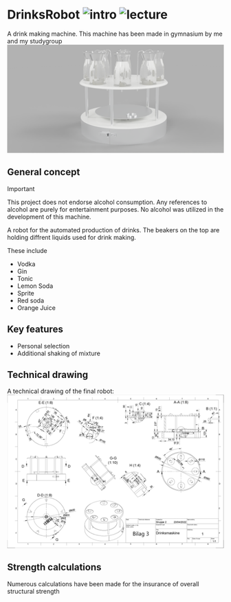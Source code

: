 # DrinksRobot ![intro][intro-image] ![lecture][lecture-image] 
A drink making machine.
This machine has been made in gymnasium by me and my studygroup
![Render](Renderinger/Alkohol_KaruselGoodrendering.png)
## General concept
>[!IMPORTANT]
> This project does not endorse alcohol consumption. Any references to alcohol are purely for entertainment purposes. No alcohol was utilized in the development of this machine.

A robot for the automated production of drinks. The beakers on the top are holding diffrent liquids used for drink making.

These include 
* Vodka
* Gin
* Tonic
* Lemon Soda
* Sprite
* Red soda
* Orange Juice

## Key features
* Personal selection
* Additional shaking of mixture

## Technical drawing
A technical drawing of the final robot:
![Teknisktegning](Teknisktegning.png)

## Strength calculations
Numerous calculations have been made for the insurance of overall structural strength




[intro-image]: https://img.shields.io/badge/LNG-C++-orange
[lecture-image]: https://img.shields.io/badge/Lecture-Robot_Tech_A-Blue
